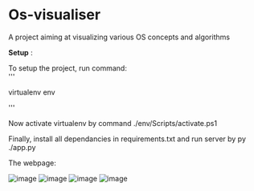 # Os-visualiser
A project aiming at visualizing various OS concepts and algorithms

**Setup** :


To setup the project, run command:  
'''

virtualenv env 

''' 

Now activate virtualenv by command ./env/Scripts/activate.ps1

Finally, install all dependancies in requirements.txt and run server by py ./app.py

The webpage: 

![image](https://user-images.githubusercontent.com/86458423/166623033-be53029c-d792-4314-b73b-0a733880f87c.png)
![image](https://user-images.githubusercontent.com/86458423/166623045-8a331512-3a13-4b1c-8599-4f48eec82564.png)
![image](https://user-images.githubusercontent.com/86458423/166623067-820501e9-a24a-44a6-906c-e0355fd6a933.png)
![image](https://user-images.githubusercontent.com/86458423/166623090-67311a99-71ad-48ab-9f15-e597ebefe1e4.png)
